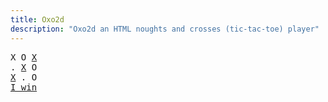 ```yaml
---
title: Oxo2d 
description: "Oxo2d an HTML noughts and crosses (tic-tac-toe) player"
---
```


<pre class="oxo2d">
X O <u>X</u>
. <u>X</u> O
<u>X</u> . O
<a href="../">I win</a>
</pre>

